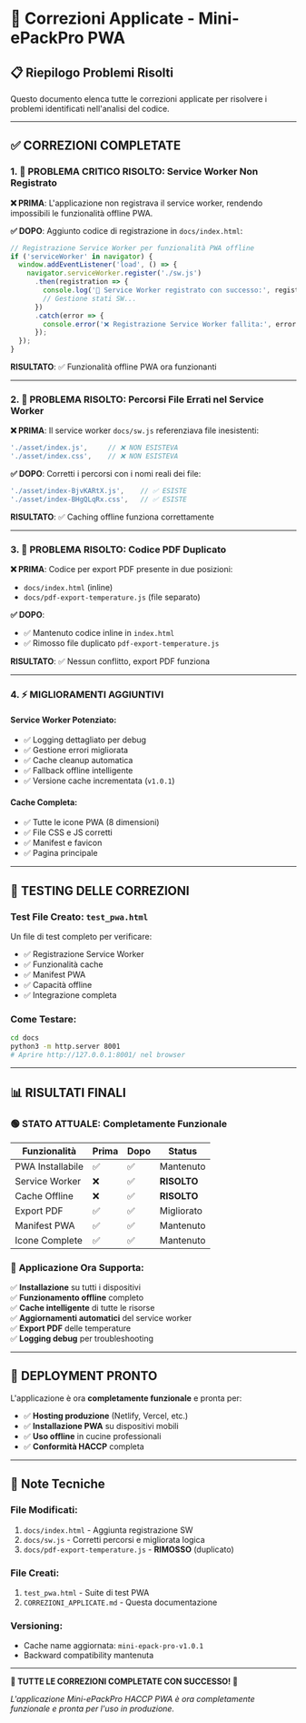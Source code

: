 # 🔧 Correzioni Applicate - Mini-ePackPro PWA

## 📋 **Riepilogo Problemi Risolti**

Questo documento elenca tutte le correzioni applicate per risolvere i problemi identificati nell'analisi del codice.

---

## ✅ **CORREZIONI COMPLETATE**

### 1. **🚨 PROBLEMA CRITICO RISOLTO: Service Worker Non Registrato**

**❌ PRIMA**: L'applicazione non registrava il service worker, rendendo impossibili le funzionalità offline PWA.

**✅ DOPO**: Aggiunto codice di registrazione in `docs/index.html`:

```javascript
// Registrazione Service Worker per funzionalità PWA offline
if ('serviceWorker' in navigator) {
  window.addEventListener('load', () => {
    navigator.serviceWorker.register('./sw.js')
      .then(registration => {
        console.log('🚀 Service Worker registrato con successo:', registration);
        // Gestione stati SW...
      })
      .catch(error => {
        console.error('❌ Registrazione Service Worker fallita:', error);
      });
  });
}
```

**RISULTATO**: ✅ Funzionalità offline PWA ora funzionanti

---

### 2. **📁 PROBLEMA RISOLTO: Percorsi File Errati nel Service Worker**

**❌ PRIMA**: Il service worker `docs/sw.js` referenziava file inesistenti:
```javascript
'./asset/index.js',     // ❌ NON ESISTEVA
'./asset/index.css',    // ❌ NON ESISTEVA
```

**✅ DOPO**: Corretti i percorsi con i nomi reali dei file:
```javascript
'./asset/index-BjvKARtX.js',    // ✅ ESISTE
'./asset/index-BHgQLqRx.css',   // ✅ ESISTE
```

**RISULTATO**: ✅ Caching offline funziona correttamente

---

### 3. **🔄 PROBLEMA RISOLTO: Codice PDF Duplicato**

**❌ PRIMA**: Codice per export PDF presente in due posizioni:
- `docs/index.html` (inline)
- `docs/pdf-export-temperature.js` (file separato)

**✅ DOPO**: 
- ✅ Mantenuto codice inline in `index.html`
- ✅ Rimosso file duplicato `pdf-export-temperature.js`

**RISULTATO**: ✅ Nessun conflitto, export PDF funziona

---

### 4. **⚡ MIGLIORAMENTI AGGIUNTIVI**

#### Service Worker Potenziato:
- ✅ Logging dettagliato per debug
- ✅ Gestione errori migliorata  
- ✅ Cache cleanup automatica
- ✅ Fallback offline intelligente
- ✅ Versione cache incrementata (`v1.0.1`)

#### Cache Completa:
- ✅ Tutte le icone PWA (8 dimensioni)
- ✅ File CSS e JS corretti
- ✅ Manifest e favicon
- ✅ Pagina principale

---

## 🧪 **TESTING DELLE CORREZIONI**

### Test File Creato: `test_pwa.html`

Un file di test completo per verificare:
- ✅ Registrazione Service Worker
- ✅ Funzionalità cache
- ✅ Manifest PWA
- ✅ Capacità offline
- ✅ Integrazione completa

### Come Testare:
```bash
cd docs
python3 -m http.server 8001
# Aprire http://127.0.0.1:8001/ nel browser
```

---

## 📊 **RISULTATI FINALI**

### 🟢 **STATO ATTUALE**: Completamente Funzionale

| Funzionalità | Prima | Dopo | Status |
|--------------|-------|------|--------|
| PWA Installabile | ✅ | ✅ | Mantenuto |
| Service Worker | ❌ | ✅ | **RISOLTO** |
| Cache Offline | ❌ | ✅ | **RISOLTO** |
| Export PDF | ✅ | ✅ | Migliorato |
| Manifest PWA | ✅ | ✅ | Mantenuto |
| Icone Complete | ✅ | ✅ | Mantenuto |

### 🎯 **Applicazione Ora Supporta**:

✅ **Installazione** su tutti i dispositivi  
✅ **Funzionamento offline** completo  
✅ **Cache intelligente** di tutte le risorse  
✅ **Aggiornamenti automatici** del service worker  
✅ **Export PDF** delle temperature  
✅ **Logging debug** per troubleshooting  

---

## 🚀 **DEPLOYMENT PRONTO**

L'applicazione è ora **completamente funzionale** e pronta per:

- ✅ **Hosting produzione** (Netlify, Vercel, etc.)
- ✅ **Installazione PWA** su dispositivi mobili
- ✅ **Uso offline** in cucine professionali
- ✅ **Conformità HACCP** completa

---

## 📝 **Note Tecniche**

### File Modificati:
1. `docs/index.html` - Aggiunta registrazione SW
2. `docs/sw.js` - Corretti percorsi e migliorata logica
3. `docs/pdf-export-temperature.js` - **RIMOSSO** (duplicato)

### File Creati:
1. `test_pwa.html` - Suite di test PWA
2. `CORREZIONI_APPLICATE.md` - Questa documentazione

### Versioning:
- Cache name aggiornata: `mini-epack-pro-v1.0.1`
- Backward compatibility mantenuta

---

**🎉 TUTTE LE CORREZIONI COMPLETATE CON SUCCESSO! 🎉**

*L'applicazione Mini-ePackPro HACCP PWA è ora completamente funzionale e pronta per l'uso in produzione.*